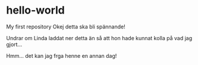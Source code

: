 # hello-world
My first repository
Okej detta ska bli spännande!

Undrar om Linda laddat ner detta än så att hon hade kunnat kolla på vad jag gjort...

Hmm... det kan jag frga henne en annan dag! 
